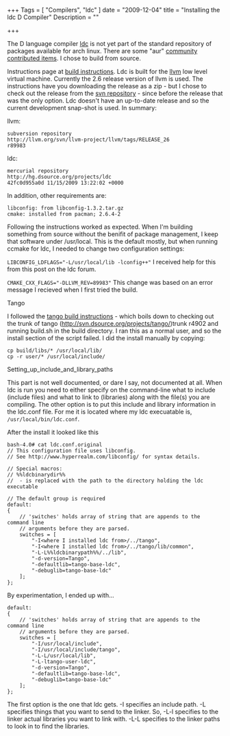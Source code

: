 +++
Tags = [ "Compilers", "ldc" ]
date = "2009-12-04"
title = "Installing the ldc D Compiler"
Description = ""

+++

The D language compiler [ldc](http://www.dsource.org/projects/ldc%7Cldc) is not yet part of the standard repository of packages available for arch linux. There are some "aur" [community contributed items](http://aur.archlinux.org/packages.php?O=0&K=ldc&do_Search=Go). I chose to build from source.<!--more-->

 Instructions page at [build instructions](http://www.dsource.org/projects/ldc/wiki/BuildInstructions). Ldc is built for the [llvm](http://llvm.org/) low level virtual machine. Currently the 2.6 release version of llvm is used. The instructions have you downloading the release as a zip - but I chose to check out the release from the [svn repository](http://llvm.org/svn/llvm-project/llvm/tags/RELEASE_26) - since before the release that was the only option. Ldc doesn't have an up-to-date release and so the current development snap-shot is used. In summary:

llvm:
```
subversion repository
http://llvm.org/svn/llvm-project/llvm/tags/RELEASE_26
r89983
```
ldc:
```
mercurial repository
http://hg.dsource.org/projects/ldc
42fc0d955a0d 11/15/2009 13:22:02 +0000
```
In addition, other requirements are:
```
libconfig: from libconfig-1.3.2.tar.gz
cmake: installed from pacman; 2.6.4-2
```
Following the instructions worked as expected. When I'm building something from source without the benifit of package management, I keep that software under /usr/local. This is the default mostly, but when running ccmake for ldc, I needed to change two configuration settings:

`LIBCONFIG_LDFLAGS="-L/usr/local/lib -lconfig++"`
I received help for this from this post on the ldc forum.

`CMAKE_CXX_FLAGS="-DLLVM_REV=89983"`
This change was based on an error message I recieved when I first tried the build.

Tango

I followed the [tango build instructions](http://groups.google.com/group/ldc-dev/browse_thread/thread/bbed5ab72de76e6c) - which boils down to checking out the trunk of tango (http://svn.dsource.org/projects/tango/)trunk r4902 and running build.sh in the build directory. I ran this as a normal user, and so the install section of the script failed. I did the install manually by copying:
```
cp build/libs/* /usr/local/lib/
cp -r user/* /usr/local/include/
```
Setting_up_include_and_library_paths

This part is not well documented, or dare I say, not documented at all. When ldc is run you need to either specify on the command-line what to include (include files) and what to link to (libraries) along with the file(s) you are compiling. The other option is to put this include and library information in the ldc.conf file. For me it is located where my ldc execuatable is, `/usr/local/bin/ldc.conf`.

After the install it looked like this
```
bash-4.0# cat ldc.conf.original
// This configuration file uses libconfig.
// See http://www.hyperrealm.com/libconfig/ for syntax details.

// Special macros:
// %%ldcbinarydir%%
//  - is replaced with the path to the directory holding the ldc executable

// The default group is required
default:
{
    // 'switches' holds array of string that are appends to the command line
    // arguments before they are parsed.
    switches = [
        "-I<where I installed ldc from>/../tango",
        "-I<where I installed ldc from>/../tango/lib/common",
        "-L-L%%ldcbinarypath%%/../lib",
        "-d-version=Tango",
        "-defaultlib=tango-base-ldc",
        "-debuglib=tango-base-ldc"
    ];
};
```
By experimentation, I ended up with...
```
default:
{
    // 'switches' holds array of string that are appends to the command line
    // arguments before they are parsed.
    switches = [
        "-I/usr/local/include",
        "-I/usr/local/include/tango",
        "-L-L/usr/local/lib",
        "-L-ltango-user-ldc",
        "-d-version=Tango",
        "-defaultlib=tango-base-ldc",
        "-debuglib=tango-base-ldc"
    ];
};
```
The first option is the one that ldc gets. -I specifies an include path. -L specifies things that you want to send to the linker. So, -L-l specifies to the linker actual libraries you want to link with. -L-L specifies to the linker paths to look in to find the libraries.